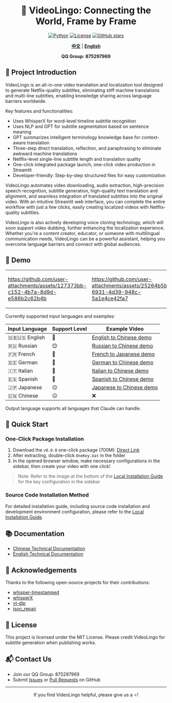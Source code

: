 <div align="center">

# 🌉 VideoLingo: Connecting the World, Frame by Frame
<p align="center">
  <a href="https://www.python.org" target="_blank"><img src="https://img.shields.io/badge/Python-3.10-blue.svg" alt="Python"></a>
  <a href="https://github.com/Huanshere/VideoLingo/blob/main/LICENSE" target="_blank"><img src="https://img.shields.io/github/license/Huanshere/VideoLingo.svg" alt="License"></a>
  <a href="https://github.com/Huanshere/VideoLingo/stargazers" target="_blank"><img src="https://img.shields.io/github/stars/Huanshere/VideoLingo.svg" alt="GitHub stars"></a>
</p>

[**中文**](README.md) | [**English**](README.en.md)

**QQ Group: 875297969**

</div>

## 🌟 Project Introduction

VideoLingo is an all-in-one video translation and localization tool designed to generate Netflix-quality subtitles, eliminating stiff machine translations and multi-line subtitles, enabling knowledge sharing across language barriers worldwide.

Key features and functionalities:
- Uses WhisperX for word-level timeline subtitle recognition
- Uses NLP and GPT for subtitle segmentation based on sentence meaning
- GPT summarizes intelligent terminology knowledge base for context-aware translation
- Three-step direct translation, reflection, and paraphrasing to eliminate awkward machine translations
- Netflix-level single-line subtitle length and translation quality
- One-click integrated package launch, one-click video production in Streamlit
- Developer-friendly: Step-by-step structured files for easy customization

VideoLingo automates video downloading, audio extraction, high-precision speech recognition, subtitle generation, high-quality text translation and alignment, and seamless integration of translated subtitles into the original video. With an intuitive Streamlit web interface, you can complete the entire workflow with just a few clicks, easily creating localized videos with Netflix-quality subtitles.

VideoLingo is also actively developing voice cloning technology, which will soon support video dubbing, further enhancing the localization experience. Whether you're a content creator, educator, or someone with multilingual communication needs, VideoLingo can be a powerful assistant, helping you overcome language barriers and connect with global audiences.

## 🎥 Demo

<table>
<tr>
<td width="50%">

https://github.com/user-attachments/assets/127373bb-c152-4b7a-8d9d-e586b2c62b4b

</td>
<td width="50%">

https://github.com/user-attachments/assets/25264b5b-6931-4d39-948c-5a1e4ce42fa7

</td>
</tr>
</table>

Currently supported input languages and examples:

| Input Language | Support Level | Example Video |
|----------------|---------------|----------------|
| 🇬🇧🇺🇸 English | 🤩 | [English to Chinese demo](https://github.com/user-attachments/assets/127373bb-c152-4b7a-8d9d-e586b2c62b4b) |
| 🇷🇺 Russian | 😊 | [Russian to Chinese demo](https://github.com/user-attachments/assets/25264b5b-6931-4d39-948c-5a1e4ce42fa7) |
| 🇫🇷 French | 🤩 | [French to Japanese demo](https://github.com/user-attachments/assets/3ce068c7-9854-4c72-ae77-f2484c7c6630) |
| 🇩🇪 German | 🤩 | [German to Chinese demo](https://github.com/user-attachments/assets/07cb9d21-069e-4725-871d-c4d9701287a3) |
| 🇮🇹 Italian | 🤩 | [Italian to Chinese demo](https://github.com/user-attachments/assets/f1f893eb-dad3-4460-aaf6-10cac999195e) |
| 🇪🇸 Spanish | 🤩 | [Spanish to Chinese demo](https://github.com/user-attachments/assets/c1d28f1c-83d2-4f13-a1a1-859bd6cc3553) |
| 🇯🇵 Japanese | 😐 | [Japanese to Chinese demo](https://github.com/user-attachments/assets/856c3398-2da3-4e25-9c36-27ca2d1f68c2) |
| 🇨🇳 Chinese | 😖 | ❌ |

Output language supports all languages that Claude can handle.

## 🚀 Quick Start

### One-Click Package Installation

1. Download the `v0.8.0` one-click package (700M): [Direct Link](https://vip.123pan.cn/1817874751/8050534)
2. After extracting, double-click `OneKey.bat` in the folder
3. In the opened browser window, make necessary configurations in the sidebar, then create your video with one click!

> Note: Refer to the image at the bottom of the [Local Installation Guide](./docs/install_locally_en.md) for the key configuration in the sidebar

### Source Code Installation Method

For detailed installation guide, including source code installation and development environment configuration, please refer to the [Local Installation Guide](./docs/install_locally_en.md).

## 📚 Documentation

- [Chinese Technical Documentation](./docs/README_guide_zh.md)
- [English Technical Documentation](./docs/README_guide_en.md)

## 🙏 Acknowledgements

Thanks to the following open-source projects for their contributions:
- [whisper-timestamped](https://github.com/linto-ai/whisper-timestamped)
- [whisperX](https://github.com/m-bain/whisperX)
- [yt-dlp](https://github.com/yt-dlp/yt-dlp)
- [json_repair](https://github.com/mangiucugna/json_repair)

## 📄 License

This project is licensed under the MIT License. Please credit VideoLingo for subtitle generation when publishing works.

## 📬 Contact Us

- Join our QQ Group: 875297969
- Submit [Issues](https://github.com/Huanshere/VideoLingo/issues) or [Pull Requests](https://github.com/Huanshere/VideoLingo/pulls) on GitHub

---

<p align="center">If you find VideoLingo helpful, please give us a ⭐️!</p>
